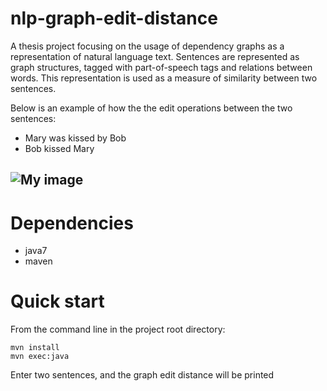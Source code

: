 # nlp-graph-edit-distance

A thesis project focusing on the usage of dependency graphs as a representation of natural language text. 
Sentences are represented as graph structures, tagged with part-of-speech tags and relations between words.
This representation is used as a measure of similarity between two sentences.

Below is an example of how the the edit operations between the two sentences:
 * Mary was kissed by Bob
 * Bob kissed Mary

![My image](https://raw.github.com/haakondr/nlp-graph-edit-distance/master/img/edit_operations.svg)
--------------------------------

# Dependencies
 * java7
 * maven

# Quick start
From the command line in the project root directory:

    mvn install
    mvn exec:java

Enter two sentences, and the graph edit distance will be printed

